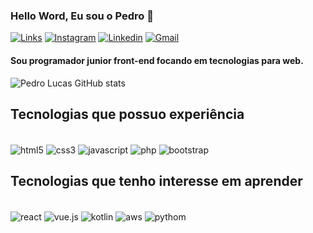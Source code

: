 ### Hello Word, Eu sou o Pedro 🤙

[![Links](https://img.shields.io/badge/bio.link-000000%7D?style=for-the-badge&logo=biolink&logoColor=white)](https://hematopoese.github.io/DevLinks/)
[![Instagram](https://img.shields.io/badge/Instagram-E4405F?style=for-the-badge&logo=instagram&logoColor=white)](https://www.instagram.com/ppedrolucas_/)
[![Linkedin](https://img.shields.io/badge/LinkedIn-0077B5?style=for-the-badge&logo=linkedin&logoColor=white)](https://linkedin.com.br)
[![Gmail](https://img.shields.io/badge/Gmail-D14836?style=for-the-badge&logo=gmail&logoColor=white)](pereiradev2023@gmail.com)

#### Sou programador junior front-end focando em tecnologias para web.

![Pedro Lucas GitHub stats](https://github-readme-stats.vercel.app/api?username=hematopoese&show_icons=true&theme=transparent)

## Tecnologias que possuo experiência

<div style="display: inline_block"><br/>
    <img align="center" alt="html5" src="https://img.shields.io/badge/HTML5-E34F26?style=for-the-badge&logo=html5&logoColor=white">
    <img align="center" alt="css3" src="https://img.shields.io/badge/CSS3-1572B6?style=for-the-badge&logo=css3&logoColor=white">
    <img align="center" alt="javascript" src="https://img.shields.io/badge/JavaScript-F7DF1E?style=for-the-badge&logo=javascript&logoColor=black">
    <img align="center" alt="php" src="https://img.shields.io/badge/PHP-777BB4?style=for-the-badge&logo=php&logoColor=white">
    <img align="center" alt="bootstrap" src="https://img.shields.io/badge/Bootstrap-563D7C?style=for-the-badge&logo=bootstrap&logoColor=white">
</div>

## Tecnologias que tenho interesse em aprender

<div style="display: inline_block"><br/>
    <img align="center" alt="react" src="https://img.shields.io/badge/React-20232A?style=for-the-badge&logo=react&logoColor=61DAFB">
    <img align="center" alt="vue.js" src="https://img.shields.io/badge/Vue.js-35495E?style=for-the-badge&logo=vue.js&logoColor=4FC08D">
    <img align="center" alt="kotlin" src="https://img.shields.io/badge/Kotlin-0095D5?&style=for-the-badge&logo=kotlin&logoColor=white">
    <img align="center" alt="aws" src="https://img.shields.io/badge/Amazon_AWS-232F3E?style=for-the-badge&logo=amazon-aws&logoColor=white">
    <img align="center" alt="pythom" src="https://img.shields.io/badge/Python-14354C?style=for-the-badge&logo=python&logoColor=white">
   
</div>
